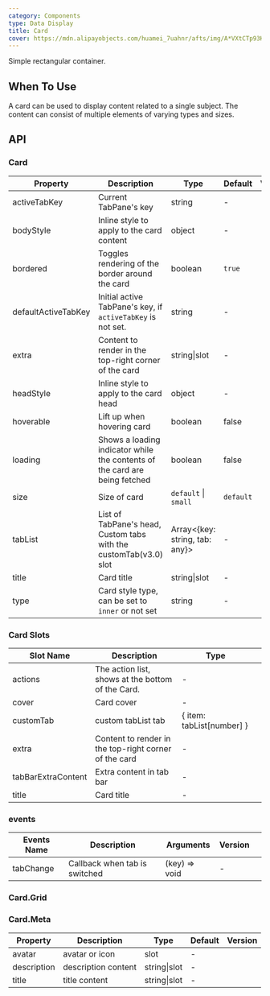 ```yaml
---
category: Components
type: Data Display
title: Card
cover: https://mdn.alipayobjects.com/huamei_7uahnr/afts/img/A*VXtCTp93KPAAAAAAAAAAAAAADrJ8AQ/original
---
```


Simple rectangular container.

## When To Use

A card can be used to display content related to a single subject. The content can consist of multiple elements of varying types and sizes.

## API

### Card

| Property | Description | Type | Default | Version |
| --- | --- | --- | --- | --- |
| activeTabKey | Current TabPane's key | string | - |  |
| bodyStyle | Inline style to apply to the card content | object | - |  |
| bordered | Toggles rendering of the border around the card | boolean | `true` |  |
| defaultActiveTabKey | Initial active TabPane's key, if `activeTabKey` is not set. | string | - |  |
| extra | Content to render in the top-right corner of the card | string\|slot | - |  |
| headStyle | Inline style to apply to the card head | object | - |  |
| hoverable | Lift up when hovering card | boolean | false |  |
| loading | Shows a loading indicator while the contents of the card are being fetched | boolean | false |  |
| size | Size of card | `default` \| `small` | `default` |  |
| tabList | List of TabPane's head, Custom tabs with the customTab(v3.0) slot | Array&lt;{key: string, tab: any}> | - |  |
| title | Card title | string\|slot | - |  |
| type | Card style type, can be set to `inner` or not set | string | - |  |

### Card Slots

| Slot Name | Description | Type |  |
| --- | --- | --- | --- |
| actions | The action list, shows at the bottom of the Card. | - |  |
| cover | Card cover | - |  |
| customTab | custom tabList tab | { item: tabList[number] } |  |
| extra | Content to render in the top-right corner of the card | - |  |
| tabBarExtraContent | Extra content in tab bar | - |  |
| title | Card title | - |  |

### events

| Events Name | Description                   | Arguments     | Version |     |
| ----------- | ----------------------------- | ------------- | ------- | --- |
| tabChange   | Callback when tab is switched | (key) => void | -       |     |

### Card.Grid

### Card.Meta

| Property    | Description         | Type         | Default | Version |
| ----------- | ------------------- | ------------ | ------- | ------- |
| avatar      | avatar or icon      | slot         | -       |         |
| description | description content | string\|slot | -       |         |
| title       | title content       | string\|slot | -       |         |
